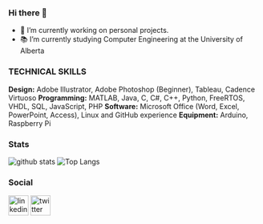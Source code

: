 ### Hi there 👋

- 🔭 I’m currently working on personal projects.
- 📚 I’m currently studying Computer Engineering at the University of Alberta


### TECHNICAL SKILLS

**Design:** Adobe Illustrator, Adobe Photoshop (Beginner), Tableau, Cadence Virtuoso
**Programming:** MATLAB, Java, C, C#, C++, Python, FreeRTOS, VHDL, SQL, JavaScript, PHP
**Software:** Microsoft Office (Word, Excel, PowerPoint, Access), Linux and GitHub experience
**Equipment:** Arduino, Raspberry Pi


### Stats 
![github stats](https://github-readme-stats.vercel.app/api?username=raamish10&count_private=true&show_icons=true&theme=graywhite&hide_border=True) 
![Top Langs](https://github-readme-stats.vercel.app/api/top-langs/?username=raamish10&langs_count=3)


### Social 
[<img src='https://cdn.jsdelivr.net/npm/simple-icons@3.0.1/icons/linkedin.svg' alt='linkedin' height='40'>](https://www.linkedin.com/in/raamish11/) 
[<img src='https://cdn.jsdelivr.net/npm/simple-icons@3.0.1/icons/twitter.svg' alt='twitter' height='40'>](https://www.twitter.com/)  
